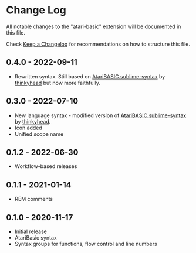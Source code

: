 # Change Log

All notable changes to the "atari-basic" extension will be documented in this file.

Check [Keep a Changelog](http://keepachangelog.com/) for recommendations on how to structure this file.

## 0.4.0 - 2022-09-11

- Rewritten syntax. Still based on [AtariBASIC.sublime-syntax](https://github.com/thinkyhead/6502-Tools/blob/master/Sublime/AtariTools/AtariBASIC.sublime-syntax) by [thinkyhead](https://github.com/thinkyhead) but now more faithfully.

## 0.3.0 - 2022-07-10

- New language syntax - modified version of [AtariBASIC.sublime-syntax](https://github.com/thinkyhead/6502-Tools/blob/master/Sublime/AtariTools/AtariBASIC.sublime-syntax) by [thinkyhead](https://github.com/thinkyhead).
- Icon added
- Unified scope name

## 0.1.2 - 2022-06-30

- Workflow-based releases

## 0.1.1 - 2021-01-14

- REM comments

## 0.1.0 - 2020-11-17

- Initial release
- AtariBasic syntax
- Syntax groups for functions, flow control and line numbers